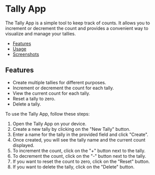# Tally App

The Tally App is a simple tool to keep track of counts. It allows you to increment or decrement the count and provides a convenient way to visualize and manage your tallies.

  - [Features](#features)
  - [Usage](#usage)
  - [Screenshots](#screenshots)


## Features

- Create multiple tallies for different purposes.
- Increment or decrement the count for each tally.
- View the current count for each tally.
- Reset a tally to zero.
- Delete a tally.


To use the Tally App, follow these steps:

1. Open the Tally App on your device.
2. Create a new tally by clicking on the "New Tally" button.
3. Enter a name for the tally in the provided field and click "Create".
4. Once created, you will see the tally name and the current count displayed.
5. To increment the count, click on the "+" button next to the tally.
6. To decrement the count, click on the "-" button next to the tally.
7. If you want to reset the count to zero, click on the "Reset" button.
8. If you want to delete the tally, click on the "Delete" button.



